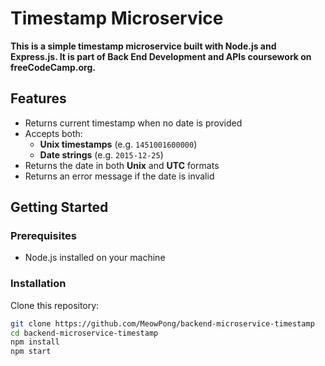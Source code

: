 # Timestamp Microservice

<b>This is a simple timestamp microservice built with Node.js and Express.js. It is part of Back End Development and APIs coursework on freeCodeCamp.org.</b>

<h2>Features</h2>

- Returns current timestamp when no date is provided
- Accepts both:
  - **Unix timestamps** (e.g. `1451001600000`)
  - **Date strings** (e.g. `2015-12-25`)
- Returns the date in both **Unix** and **UTC** formats
- Returns an error message if the date is invalid

<h2>Getting Started</h2>


<h3>Prerequisites</h3> 

- Node.js installed on your machine

<h3>Installation</h3>

Clone this repository:

   ```bash
   git clone https://github.com/MeowPong/backend-microservice-timestamp
   cd backend-microservice-timestamp
   npm install
   npm start

